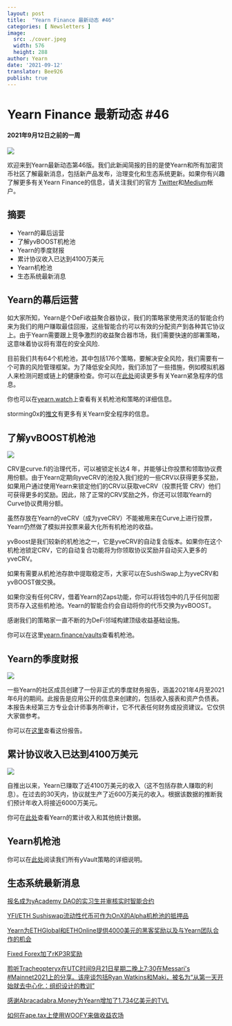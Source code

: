```yaml
---
layout: post
title:  "Yearn Finance 最新动态 #46"
categories: [ Newsletters ]
image:
  src: ./cover.jpeg
  width: 576
  height: 288
author: Yearn
date: '2021-09-12'
translator: Bee926
publish: true
---
```


# Yearn Finance 最新动态 #46
#### 2021年9月12日之前的一周

![](/_newsletters/Yearn-Finance-Newsletter-46/image1.png)

欢迎来到Yearn最新动态第46版。我们此新闻简报的目的是使Yearn和所有加密货币社区了解最新消息，包括新产品发布，治理变化和生态系统更新。如果你有兴趣了解更多有关Yearn Finance的信息，请关注我们的官方 [Twitter](https://twitter.com/iearnfinance)和[Medium](https://medium.com/iearn)帐户。

## **摘要**

- Yearn的幕后运营  
- 了解yvBOOST机枪池  
- Yearn的季度财报  
- 累计协议收入已达到4100万美元   
- Yearn机枪池  
- 生态系统最新消息
    

## **Yearn的幕后运营**

如大家所知，Yearn是个DeFi收益聚合器协议，我们的策略家使用灵活的智能合约来为我们的用户赚取最佳回报，这些智能合约可以有效的分配资产到各种其它协议上。由于Yearn需要跟上竞争激烈的收益聚合器市场，我们需要快速的部署策略，这意味着协议将有潜在的安全风险.

目前我们共有64个机枪池，其中包括176个策略，要解决安全风险，我们需要有一个可靠的风险管理框架。为了降低安全风险，我们添加了一些措施，例如模拟机器人来检测问题或链上的健康检查。你可以在[此处](https://github.com/yearn/yearn-devdocs/blob/master/docs/developers/v2/EMERGENCY.md)阅读更多有关Yearn紧急程序的信息。

你也可以在[yearn.watch](https://yearn.watch/)上查看有关机枪池和策略的详细信息。

storming0x的[推文](https://twitter.com/storming0x/status/1436851219864059906)有更多有关Yearn安全程序的信息。

## **了解yvBOOST机枪池**

![](/_newsletters/Yearn-Finance-Newsletter-46/image2.png)

CRV是curve.fi的治理代币，可以被锁定长达4 年，并能够让你投票和领取协议费用份额。由于Yearn定期向yveCRV的池投入我们挖的一些CRV以获得更多奖励，如果用户通过使用Yearn来锁定他们的CRV以获取veCRV（投票托管 CRV）他们可获得更多的奖励。因此，除了正常的CRV奖励之外，你还可以领取Yearn的Curve协议费用分额。

虽然存放在Yearn的veCRV（成为yveCRV）不能被用来在Curve上进行投票，Yearn仍然做了模拟并投票来最大化所有机枪池的收益。

yvBoost是我们较新的机枪池之一，它是yveCRV的自动复合版本。如果你在这个机枪池锁定CRV，它的自动复合功能将为你领取协议奖励并自动买入更多的yveCRV。

如果有需要从机枪池存款中提取稳定币，大家可以在SushiSwap上为yveCRV和yvBOOST做交换。

如果你没有任何CRV，借着Yearn的Zaps功能，你可以将钱包中的几乎任何加密货币存入这些机枪池。Yearn的智能合约会自动将你的代币交换为yvBOOST。

感谢我们的策略家一直不断的为DeFi邻域构建顶级收益基础设施。

你可以在这里[yearn.finance/vaults](https://yearn.finance/vaults)查看机枪池。

## **Yearn的季度财报**

![](/_newsletters/Yearn-Finance-Newsletter-46/image3.png)

一些Yearn的社区成员创建了一份非正式的季度财务报告，涵盖2021年4月至2021年6月的期间。此报告是应用公开的信息来创建的，包括收入报表和资产负债表。本报告未经第三方专业会计师事务所审计，它不代表任何财务或投资建议。它仅供大家做参考。

你可以在[这里](https://github.com/yearn/yearn-pm/blob/master/financials/reports/2021Q2-yearn-quarterly-report.pdf)查看这份报告。

## **累计协议收入已达到4100万美元**

![](/_newsletters/Yearn-Finance-Newsletter-46/image4.png)

自推出以来，Yearn已赚取了近4100万美元的收入（这不包括存款人赚取的利息）。在过去的30天内，协议就生产了近600万美元的收入。根据该数据的推断我们预计年收入将接近6000万美元。

你可在[此处](https://www.yfistats.com/)查看Yearn的累计收入和其他统计数据。

## **Yearn机枪池**

你可以在[此处](https://medium.com/yearn-state-of-the-vaults/the-vaults-at-yearn-9237905ffed3)阅读我们所有yVault策略的详细说明。

## **生态系统最新消息**

[报名成为yAcademy DAO的实习生并审核实时智能合约](https://twitter.com/yAcademyDAO/status/1435866622556659717)

[YFI/ETH Sushiswap流动性代币可作为OnX的Alpha机枪池的抵押品](https://twitter.com/OnXFinance/status/1435229990681972741)

[Yearn为ETHGlobal和ETHOnline提供4000美元的黑客奖励以及与Yearn团队合作的机会](https://twitter.com/iearnfinance/status/1436302183545196546)

[Fixed Forex加了rKP3R奖励](https://twitter.com/thekeep3r/status/1437402914474037256)

[聆听Tracheopteryx在UTC时间9月21日星期二晚上7:30在Messari's #Mainnet2021上的分享。该座谈包括Ryan Watkins和Maki，被名为“从第一天开始就去中心化：组织设计的教训”](https://twitter.com/tracheopteryx/status/1436257062971977729)

[感谢Abracadabra.Money为Yearn增加了1.734亿美元的TVL](https://twitter.com/danielesesta/status/1437372628054982663?s=20)

[如何在ape.tax上使用WOOFY来做收益农场](https://twitter.com/ape_tax/status/1436908119817211913?s=20)